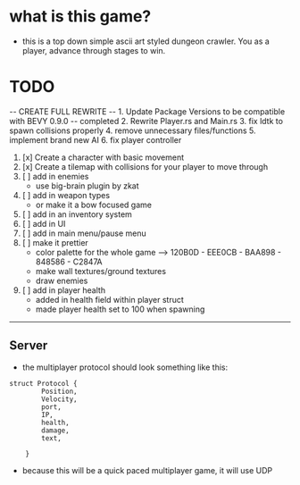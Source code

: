 # what is this game?
- this is a top down simple ascii art styled dungeon crawler. You as a player, advance through
stages to win.

# TODO
-- CREATE FULL REWRITE --
    1. Update Package Versions to be compatible with BEVY 0.9.0 -- completed
    2. Rewrite Player.rs and Main.rs 
    3. fix ldtk to spawn collisions properly
    4. remove unnecessary files/functions
    5. implement brand new AI 
    6. fix player controller
1. [x] Create a character with basic movement
2. [x] Create a tilemap with collisions for your player to move through
3. [ ] add in enemies
    * use big-brain plugin by zkat 
4. [ ] add in weapon types 
    * or make it a bow focused game
5. [ ] add in an inventory system
6. [ ] add in UI 
7. [ ] add in main menu/pause menu
8. [ ] make it prettier
    * color palette for the whole game
      --> 120B0D - EEE0CB - BAA898 - 848586 - C2847A
    * make wall textures/ground textures
    * draw enemies
9. [ ] add in player health
    * added in health field within player struct
    * made player health set to 100 when spawning
---

## Server

- the multiplayer protocol should look something like this: 
```    
struct Protocol {
        Position,
        Velocity,
        port,
        IP,
        health,
        damage,
        text,
        
    }
```
- because this will be a quick paced multiplayer game, it will use UDP
